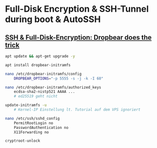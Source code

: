 # Full-Disk Encryption & SSH-Tunnel during boot & AutoSSH
## [SSH & Full-Disk-Encryption: Dropbear does the trick](https://hamy.io/post/0009/how-to-install-luks-encrypted-ubuntu-18.04.x-server-and-enable-remote-unlocking/#gsc.tab=0)

```bash
apt update && apt-get upgrade -y

apt install dropbear-initramfs

nano /etc/dropbear-initramfs/config
	DROPBEAR_OPTIONS="-p 5555 -s -j -k -I 60"

nano /etc/dropbear-initramfs/authorized_keys
	ecdsa-sha2-nistp521 AAAA ...
	# ed25519 geht nicht

update-initramfs -u
	# Kernel-IP Einstellung lt. Tutorial auf dem VPS ignoriert

nano /etc/ssh/sshd_config
	PermitRootLogin no
	PasswordAuthentication no
	X11Forwarding no

cryptroot-unlock
```